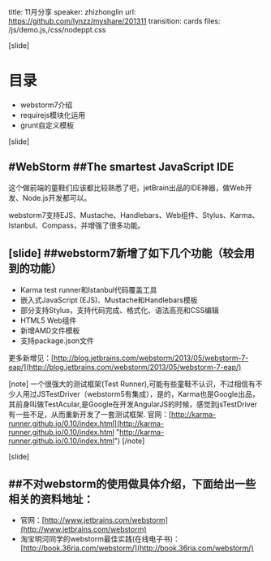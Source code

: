 title: 11月分享
speaker: zhizhonglin
url: https://github.com/lynzz/myshare/201311
transition: cards
files: /js/demo.js,/css/nodeppt.css

[slide]

# 目录

- webstorm7介绍
- requirejs模块化运用
- grunt自定义模板

[slide]

#WebStorm
##The smartest JavaScript IDE
----
这个做前端的童鞋们应该都比较熟悉了吧，jetBrain出品的IDE神器，做Web开发、Node.js开发都可以。

webstorm7支持EJS、Mustache、Handlebars、Web组件、Stylus、Karma、Istanbul、Compass，并增强了很多功能。

[slide] 
##webstorm7新增了如下几个功能（较会用到的功能）
----

* Karma test runner和Istanbul代码覆盖工具
* 嵌入式JavaScript (EJS)、Mustache和Handlebars模板
* 部分支持Stylus，支持代码完成、格式化、语法高亮和CSS编辑
* HTML5 Web组件
* 新增AMD文件模板
* 支持package.json文件

更多新增见：[http://blog.jetbrains.com/webstorm/2013/05/webstorm-7-eap/](http://blog.jetbrains.com/webstorm/2013/05/webstorm-7-eap/)

[note]
一个很强大的测试框架(Test Runner),可能有些童鞋不认识，不过相信有不少人用过JSTestDriver（webstorm5有集成），是的，Karma也是Google出品，其前身叫做TestAcular,是Google在开发AngularJS的时候，感觉到jsTestDriver有一些不足，从而重新开发了一套测试框架.
官网：[http://karma-runner.github.io/0.10/index.html](http://karma-runner.github.io/0.10/index.html "http://karma-runner.github.io/0.10/index.html")
[/note]

[slide]

##不对webstorm的使用做具体介绍，下面给出一些相关的资料地址：
----

- 官网：[http://www.jetbrains.com/webstorm](http://www.jetbrains.com/webstorm)
- 淘宝明河同学的webstorm最佳实践(在线电子书)：[http://book.36ria.com/webstorm/](http://book.36ria.com/webstorm/)

